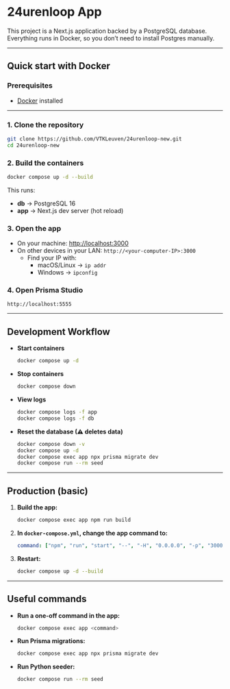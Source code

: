 # 24urenloop App

This project is a Next.js application backed by a PostgreSQL database.  
Everything runs in Docker, so you don’t need to install Postgres manually.

---

## Quick start with Docker

### Prerequisites
- [Docker](https://docs.docker.com/get-docker/) installed

---

### 1. Clone the repository
```bash
git clone https://github.com/VTKLeuven/24urenloop-new.git
cd 24urenloop-new
```

### 2. Build the containers
```bash
docker compose up -d --build
```

This runs:
- **db** → PostgreSQL 16
- **app** → Next.js dev server (hot reload)

### 3. Open the app
- On your machine: [http://localhost:3000](http://localhost:3000)
- On other devices in your LAN: `http://<your-computer-IP>:3000`
    - Find your IP with:
        - macOS/Linux → `ip addr`
        - Windows → `ipconfig`

### 4. Open Prisma Studio
```
http://localhost:5555
```

---

## Development Workflow

- **Start containers**
  ```bash
  docker compose up -d
  ```

- **Stop containers**
  ```bash
  docker compose down
  ```

- **View logs**
  ```bash
  docker compose logs -f app
  docker compose logs -f db
  ```

- **Reset the database (⚠ deletes data)**
  ```bash
  docker compose down -v
  docker compose up -d
  docker compose exec app npx prisma migrate dev
  docker compose run --rm seed
  ```


---

## Production (basic)

1. **Build the app:**
   ```bash
   docker compose exec app npm run build
   ```

2. **In `docker-compose.yml`, change the app command to:**
   ```yaml
   command: ["npm", "run", "start", "--", "-H", "0.0.0.0", "-p", "3000"]
   ```

3. **Restart:**
   ```bash
   docker compose up -d --build
   ```

---

## Useful commands

- **Run a one-off command in the app:**
  ```bash
  docker compose exec app <command>
  ```

- **Run Prisma migrations:**
  ```bash
  docker compose exec app npx prisma migrate dev
  ```

- **Run Python seeder:**
  ```bash
  docker compose run --rm seed
  ```
